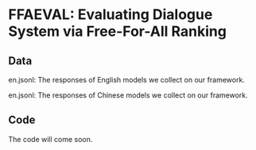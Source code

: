 # FFAEVAL: Evaluating Dialogue System via Free-For-All Ranking

## Data

en.jsonl: The responses of English models we collect on our framework.

en.jsonl: The responses of Chinese models we collect on our framework.

## Code

The code will come soon.
